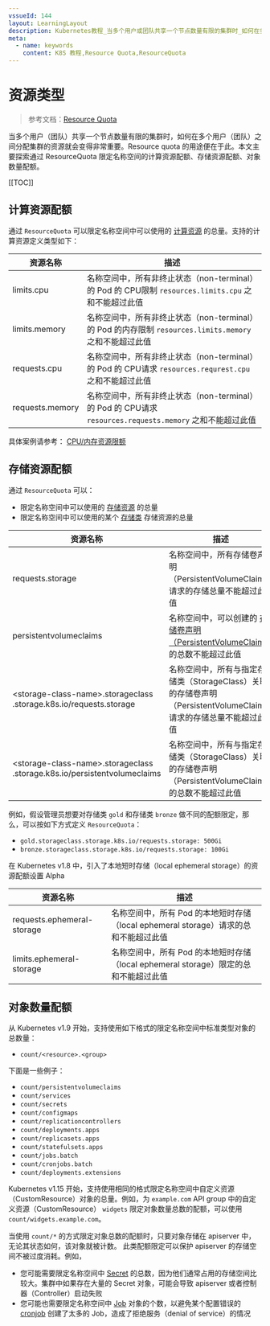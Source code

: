 ```yaml
---
vssueId: 144
layout: LearningLayout
description: Kubernetes教程_当多个用户或团队共享一个节点数量有限的集群时_如何在多个用户或团队之间分配集群的资源就会变得非常重要_Resource_quota的用途便在于此_本文探索了可以通过ResourceQuota限定的资源类型。
meta:
  - name: keywords
    content: K8S 教程,Resource Quota,ResourceQuota
---
```


# 资源类型

<AdSenseTitle >

> 参考文档：[Resource Quota](https://kubernetes.io/docs/concepts/policy/resource-quotas/)

当多个用户（团队）共享一个节点数量有限的集群时，如何在多个用户（团队）之间分配集群的资源就会变得非常重要。Resource quota 的用途便在于此。本文主要探索通过 ResourceQuota 限定名称空间的计算资源配额、存储资源配额、对象数量配额。

[[TOC]]

</AdSenseTitle>

## 计算资源配额

通过 `ResourceQuota` 可以限定名称空间中可以使用的 [计算资源](/learning/k8s-intermediate/config/computing-resource.html) 的总量。支持的计算资源定义类型如下：

| 资源名称        | 描述                                                         |
| --------------- | ------------------------------------------------------------ |
| limits.cpu      | 名称空间中，所有非终止状态（non-terminal）的 Pod 的 CPU限制 `resources.limits.cpu` 之和不能超过此值 |
| limits.memory   | 名称空间中，所有非终止状态（non-terminal）的 Pod 的内存限制 `resources.limits.memory` 之和不能超过此值 |
| requests.cpu    | 名称空间中，所有非终止状态（non-terminal）的 Pod 的 CPU请求 `resources.requrest.cpu` 之和不能超过此值 |
| requests.memory | 名称空间中，所有非终止状态（non-terminal）的 Pod 的 CPU请求 `resources.requests.memory` 之和不能超过此值 |

具体案例请参考： [CPU/内存资源限额](./rq_example_cpu_mem.html)

<!--FIXME 扩展资源的配额 -->

## 存储资源配额

通过 `ResourceQuota` 可以：
* 限定名称空间中可以使用的 [存储资源](/learning/k8s-intermediate/persistent/pv.html) 的总量
* 限定名称空间中可以使用的某个 [存储类](/learning/k8s-intermediate/persistent/storage-class.html) 存储资源的总量



| 资源名称                                                     | 描述                                                         |
| ------------------------------------------------------------ | ------------------------------------------------------------ |
| requests.storage                                             | 名称空间中，所有存储卷声明（PersistentVolumeClaim）请求的存储总量不能超过此值 |
| persistentvolumeclaims                                       | 名称空间中，可以创建的 [存储卷声明（PersistentVolumeClaim）](/learning/k8s-intermediate/persistent/pv.html#存储卷和存储卷声明的关系)的总数不能超过此值 |
| \<storage-class-name\>.storageclass<br/>.storage.k8s.io/requests.storage | 名称空间中，所有与指定存储类（StorageClass）关联的存储卷声明（PersistentVolumeClaim）请求的存储总量不能超过此值 |
| \<storage-class-name\>.storageclass<br/>.storage.k8s.io/persistentvolumeclaims | 名称空间中，所有与指定存储类（StorageClass）关联的存储卷声明（PersistentVolumeClaim）的总数不能超过此值 |

例如，假设管理员想要对存储类 `gold` 和存储类 `bronze` 做不同的配额限定，那么，可以按如下方式定义 `ResourceQuota`：
* `gold.storageclass.storage.k8s.io/requests.storage: 500Gi`
* `bronze.storageclass.storage.k8s.io/requests.storage: 100Gi`

在 Kubernetes v1.8 中，引入了本地短时存储（local ephemeral storage）的资源配额设置 <Badge type="error">Alpha</Badge>

| 资源名称                   | 描述                                                         |
| -------------------------- | ------------------------------------------------------------ |
| requests.ephemeral-storage | 名称空间中，所有 Pod 的本地短时存储（local ephemeral storage）请求的总和不能超过此值 |
| limits.ephemeral-storage   | 名称空间中，所有 Pod 的本地短时存储（local ephemeral storage）限定的总和不能超过此值 |


## 对象数量配额

从 Kubernetes v1.9 开始，支持使用如下格式的限定名称空间中标准类型对象的总数量：
* `count/<resource>.<group>`

下面是一些例子：

* `count/persistentvolumeclaims`
* `count/services`
* `count/secrets`
* `count/configmaps`
* `count/replicationcontrollers`
* `count/deployments.apps`
* `count/replicasets.apps`
* `count/statefulsets.apps`
* `count/jobs.batch`
* `count/cronjobs.batch`
* `count/deployments.extensions`

Kubernetes v1.15 开始，支持使用相同的格式限定名称空间中自定义资源（CustomResource）对象的总量。例如，为 `example.com` API group 中的自定义资源（CustomResource） `widgets` 限定对象数量总数的配额，可以使用 `count/widgets.example.com`。

当使用 `count/*` 的方式限定对象总数的配额时，只要对象存储在 apiserver 中，无论其状态如何，该对象就被计数。 此类配额限定可以保护 apiserver 的存储空间不被过度消耗。例如，
* 您可能需要限定名称空间中 [Secret](/learning/k8s-intermediate/config/secrets/) 的总数，因为他们通常占用的存储空间比较大。集群中如果存在大量的 Secret 对象，可能会导致 apiserver 或者控制器（Controller）启动失败
* 您可能也需要限定名称空间中 [Job](/learning/k8s-intermediate/workload/wl-job/) 对象的个数，以避免某个配置错误的 [cronjob](/learning/k8s-intermediate/workload/wl-cronjob/) 创建了太多的 Job，造成了拒绝服务（denial of service）的情况

<!--FIXME Prior to the 1.9 release, it was possible to do generic object count quota on a limited set of resources. In addition, it is possible to further constrain quota for particular resources by their type. -->
